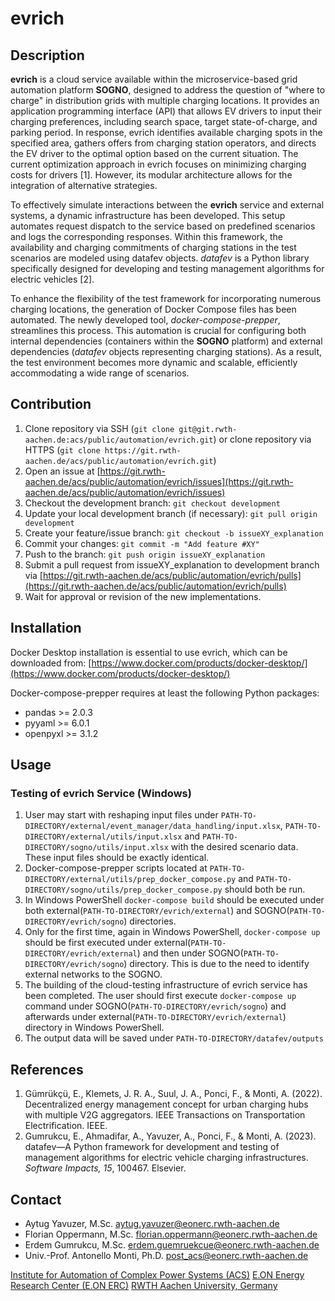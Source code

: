 # evrich

## Description

**evrich** is a cloud service available within the microservice-based grid automation platform **SOGNO**, designed to address the question of "where to charge" in distribution grids with multiple charging locations. It provides an application programming interface (API) that allows EV drivers to input their charging preferences, including search space, target state-of-charge, and parking period. In response, evrich identifies available charging spots in the specified area, gathers offers from charging station operators, and directs the EV driver to the optimal option based on the current situation. The current optimization approach in evrich focuses on minimizing charging costs for drivers [1]. However, its modular architecture allows for the integration of alternative strategies.

To effectively simulate interactions between the **evrich** service and external systems, a dynamic infrastructure has been developed. This setup automates request dispatch to the service based on predefined scenarios and logs the corresponding responses. Within this framework, the availability and charging commitments of charging stations in the test scenarios are modeled using datafev objects. *datafev* is a Python library specifically designed for developing and testing management algorithms for electric vehicles [2].

To enhance the flexibility of the test framework for incorporating numerous charging locations, the generation of Docker Compose files has been automated. The newly developed tool, *docker-compose-prepper*, streamlines this process. This automation is crucial for configuring both internal dependencies (containers within the **SOGNO** platform) and external dependencies (*datafev* objects representing charging stations). As a result, the test environment becomes more dynamic and scalable, efficiently accommodating a wide range of scenarios.

## Contribution

1. Clone repository via SSH (`git clone git@git.rwth-aachen.de:acs/public/automation/evrich.git`) or clone repository via HTTPS (`git clone https://git.rwth-aachen.de/acs/public/automation/evrich.git`)
2. Open an issue at [https://git.rwth-aachen.de/acs/public/automation/evrich/issues](https://git.rwth-aachen.de/acs/public/automation/evrich/issues)
3. Checkout the development branch: `git checkout development`
4. Update your local development branch (if necessary): `git pull origin development`
5. Create your feature/issue branch: `git checkout -b issueXY_explanation`
6. Commit your changes: `git commit -m "Add feature #XY"`
7. Push to the branch: `git push origin issueXY_explanation`
8. Submit a pull request from issueXY_explanation to development branch via [https://git.rwth-aachen.de/acs/public/automation/evrich/pulls](https://git.rwth-aachen.de/acs/public/automation/evrich/pulls)
9. Wait for approval or revision of the new implementations.

## Installation

Docker Desktop installation is essential to use evrich, which can be downloaded from: [https://www.docker.com/products/docker-desktop/](https://www.docker.com/products/docker-desktop/)

Docker-compose-prepper requires at least the following Python packages:

- pandas >= 2.0.3
- pyyaml >= 6.0.1
- openpyxl >= 3.1.2

## Usage

### Testing of evrich Service (Windows)

1. User may start with reshaping input files under `PATH-TO-DIRECTORY/external/event_manager/data_handling/input.xlsx`, `PATH-TO-DIRECTORY/external/utils/input.xlsx` and `PATH-TO-DIRECTORY/sogno/utils/input.xlsx` with the desired scenario data. These input files should be exactly identical.
2. Docker-compose-prepper scripts located at `PATH-TO-DIRECTORY/external/utils/prep_docker_compose.py` and `PATH-TO-DIRECTORY/sogno/utils/prep_docker_compose.py` should both be run.
3. In Windows PowerShell `docker-compose build` should be executed under both external(`PATH-TO-DIRECTORY/evrich/external`) and SOGNO(`PATH-TO-DIRECTORY/evrich/sogno`) directories.
4. Only for the first time, again in Windows PowerShell, `docker-compose up` should be first executed under external(`PATH-TO-DIRECTORY/evrich/external`) and then under SOGNO(`PATH-TO-DIRECTORY/evrich/sogno`) directory. This is due to the need to identify external networks to the SOGNO.
5. The building of the cloud-testing infrastructure of evrich service has been completed. The user should first execute `docker-compose up` command under SOGNO(`PATH-TO-DIRECTORY/evrich/sogno`) and afterwards under external(`PATH-TO-DIRECTORY/evrich/external`) directory in Windows PowerShell.
6. The output data will be saved under `PATH-TO-DIRECTORY/datafev/outputs`

## References

1. Gümrükçü, E., Klemets, J. R. A., Suul, J. A., Ponci, F., & Monti, A. (2022). Decentralized energy management concept for urban charging hubs with multiple V2G aggregators. IEEE Transactions on Transportation Electrification. IEEE.
2. Gumrukcu, E., Ahmadifar, A., Yavuzer, A., Ponci, F., & Monti, A. (2023). datafev—A Python framework for development and testing of management algorithms for electric vehicle charging infrastructures. *Software Impacts, 15*, 100467. Elsevier.

## Contact

- Aytug Yavuzer, M.Sc. <aytug.yavuzer@eonerc.rwth-aachen.de>
- Florian Oppermann, M.Sc. <florian.oppermann@eonerc.rwth-aachen.de>
- Erdem Gumrukcu, M.Sc. <erdem.guemruekcue@eonerc.rwth-aachen.de>
- Univ.-Prof. Antonello Monti, Ph.D. <post_acs@eonerc.rwth-aachen.de>

[Institute for Automation of Complex Power Systems (ACS)](http://www.acs.eonerc.rwth-aachen.de) 
[E.ON Energy Research Center (E.ON ERC)](http://www.eonerc.rwth-aachen.de) 
[RWTH Aachen University, Germany](http://www.rwth-aachen.de)
